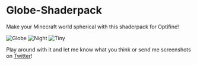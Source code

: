 # Globe-Shaderpack
 Make your Minecraft world spherical with this shaderpack for Optifine!

![Globe](/screenshots/globe.png)
![Night](/screenshots/night.png)
![Tiny](/screenshots/tiny.png)

Play around with it and let me know what you think or 
send me screenshots on [Twitter](https://twitter.com/XorDev)!
